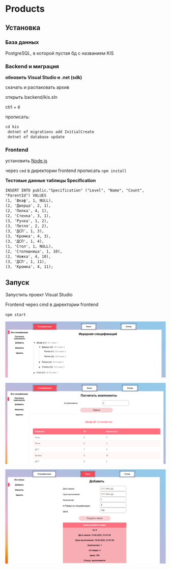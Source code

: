 # Products
## Установка
### База данных
PostgreSQL, в которой пустая бд с названием KIS

### Backend и миграция
**обновить Visual Studio и .net (sdk)**

скачать и распаковать архив

открыть backend/kis.sln

ctrl + ё

прописать:
``` 
cd kis
 dotnet ef migrations add InitialCreate
 dotnet ef database update
```
### Frontend
установить [Node.js](https://nodejs.org/en/download)

через `cmd` в директории frontend прописать
`npm install`

**Тестовые данные таблицы Specification**

```
INSERT INTO public."Specification" ("Level", "Name", "Count", "ParentId") VALUES
(1, 'Шкаф', 1, NULL),
(2, 'Дверца', 2, 1),
(2, 'Полка', 4, 1),
(2, 'Стенка', 3, 1),
(3, 'Ручка', 1, 2),
(3, 'Петля', 2, 2),
(3, 'ДСП', 1, 3),
(3, 'Кромка', 4, 3),
(3, 'ДСП', 1, 4),
(1, 'Стол', 1, NULL),
(2, 'Столешница', 1, 10),
(2, 'Ножка', 4, 10),
(3, 'ДСП', 1, 11),
(3, 'Кромка', 4, 11);
```

## Запуск
Запустить проект Visual Studio


Frontend через cmd в директории frontend

`npm start`



![1](img/1.png)

![2](img/2.png)

![3](img/3.png)
